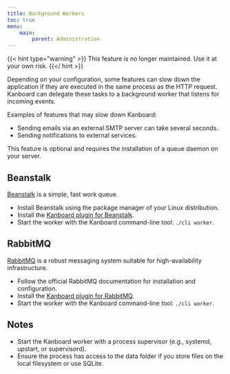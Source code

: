 ```yaml
---
title: Background Workers
toc: true
menu:
    main:
        parent: Administration
---
```


{{< hint type="warning" >}}
This feature is no longer maintained. Use it at your own risk.
{{</ hint >}}

Depending on your configuration, some features can slow down the application if they are executed in the same process as the HTTP request. Kanboard can delegate these tasks to a background worker that listens for incoming events.

Examples of features that may slow down Kanboard:

- Sending emails via an external SMTP server can take several seconds.
- Sending notifications to external services.

This feature is optional and requires the installation of a queue daemon on your server.

## Beanstalk

[Beanstalk](http://kr.github.io/beanstalkd/) is a simple, fast work queue.

- Install Beanstalk using the package manager of your Linux distribution.
- Install the [Kanboard plugin for Beanstalk](https://github.com/kanboard/plugin-beanstalk).
- Start the worker with the Kanboard command-line tool: `./cli worker`.

## RabbitMQ

[RabbitMQ](https://www.rabbitmq.com/) is a robust messaging system suitable for high-availability infrastructure.

- Follow the official RabbitMQ documentation for installation and configuration.
- Install the [Kanboard plugin for RabbitMQ](https://github.com/kanboard/plugin-rabbitmq).
- Start the worker with the Kanboard command-line tool: `./cli worker`.

## Notes

- Start the Kanboard worker with a process supervisor (e.g., systemd, upstart, or supervisord).
- Ensure the process has access to the data folder if you store files on the local filesystem or use SQLite.
